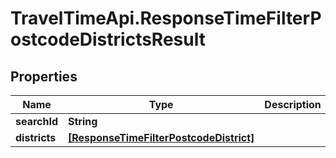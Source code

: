 # TravelTimeApi.ResponseTimeFilterPostcodeDistrictsResult

## Properties

Name | Type | Description | Notes
------------ | ------------- | ------------- | -------------
**searchId** | **String** |  | 
**districts** | [**[ResponseTimeFilterPostcodeDistrict]**](ResponseTimeFilterPostcodeDistrict.md) |  | 


